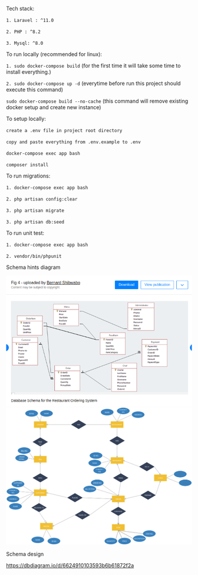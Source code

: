 Tech stack:

`1. Laravel : ^11.0`

`2. PHP : ^8.2`

`3. Mysql: ^8.0`

To run locally (recommended for linux):

`1. sudo docker-compose build` (for the first time it will take some time to install everything.)

`2. sudo docker-compose up -d` (everytime before run this project should execute this command)

`sudo docker-compose build --no-cache` (this command will remove existing docker setup and create new instance)

To setup locally:

`create a .env file in project root directory`

`copy and paste everything from .env.example to .env`

`docker-compose exec app bash`

`composer install`

To run migrations:

`1. docker-compose exec app bash`

`2. php artisan config:clear`

`3. php artisan migrate`

`3. php artisan db:seed`


To run unit test:

`1. docker-compose exec app bash`

`2. vendor/bin/phpunit`

Schema hints diagram

![alt text](image.png)
![alt text](schema-2.svg)

Schema design

https://dbdiagram.io/d/6624910103593b6b61872f2a
